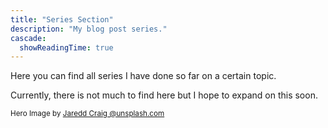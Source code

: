 ```yaml
---
title: "Series Section"
description: "My blog post series."
cascade:
  showReadingTime: true
---
```


Here you can find all series I have done so far on a certain topic.

Currently, there is not much to find here but I hope to expand on this soon.

<small>Hero Image by [Jaredd Craig @unsplash.com](https://unsplash.com/photos/view-of-floating-open-book-from-stacked-books-in-library-HH4WBGNyltc)</small>
